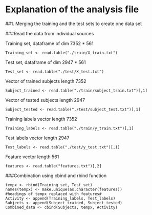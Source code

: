 # Explanation of the analysis file

##1. Merging the training and the test sets to create one data set

###Read the data from individual sources

Training set, dataframe of dim 7352 * 561
```{r} 
Training_set <- read.table("./train/X_train.txt")      
```
Test set, dataframe of dim 2947 * 561
```{r}           
Test_set <- read.table("./test/X_test.txt")   
``` 
Vector of trained subjects length 7352
```{r} 
Subject_trained <- read.table("./train/subject_train.txt")[,1]    
``` 
Vector of tested subjects length 2947
```{r} 
Subject_tested <- read.table("./test/subject_test.txt")[,1]       
``` 
Training labels vector length 7352
```{r} 
Training_labels <- read.table("./train/y_train.txt")[,1]          
``` 
Test labels vector length 2947
```{r} 
Test_labels <- read.table("./test/y_test.txt")[,1]                
``` 
Feature vector length 561
```{r} 
features <- read.table("features.txt")[,2] 
```                       

###Combination using cbind and rbind function

```{r} 
tempx <- rbind(Training_set, Test_set)
names(tempx) <- make.unique(as.character(features))               #headings of tempx replaced with features#
Activity <- append(Training_labels, Test_labels)
Subjects <- append(Subject_trained, Subject_tested)
Combined_data <- cbind(Subjects, tempx, Activity)
```
